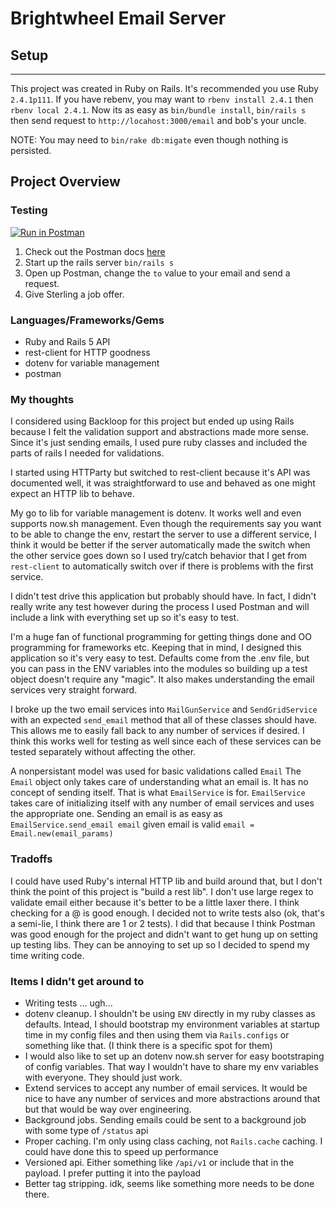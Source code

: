 # Brightwheel Email Server
## Setup
---
This project was created in Ruby on Rails. It's recommended you use Ruby `2.4.1p111`. If you have rebenv, you may want to `rbenv install 2.4.1` then `rbenv local 2.4.1`.
 Now its as easy as `bin/bundle install`, `bin/rails s` then send request to `http://locahost:3000/email` and bob's your uncle.



NOTE: You may need to `bin/rake db:migate` even though nothing is persisted.

## Project Overview
### Testing

[![Run in Postman](https://run.pstmn.io/button.svg)](https://app.getpostman.com/run-collection/fde4694f087d53dcfef6)

1. Check out the Postman docs [here](https://documenter.getpostman.com/view/408774/brightwheelemailserver/6fSZ7NG)
2. Start up the rails server `bin/rails s`
3. Open up Postman, change the `to` value to your email and send a request.
4. Give Sterling a job offer.

### Languages/Frameworks/Gems
* Ruby and Rails 5 API
* rest-client for HTTP goodness
* dotenv for variable management
* postman

### My thoughts

I considered using Backloop for this project but ended up using Rails because I felt the validation support and abstractions made more sense. Since it's just sending emails, I used pure ruby classes and included the parts of rails I needed for validations.

I started using HTTParty but switched to rest-client because it's API was documented well, it was straightforward to use and behaved as one might expect an HTTP lib to behave.

My go to lib for variable management is dotenv. It works well and even supports now.sh management. Even though the requirements say you want to be able to change the env, restart the server to use a different service, I think it would be better if the server automatically made the switch when the other service goes down so I used try/catch behavior that I get from `rest-client` to automatically switch over if there is problems with the first service.

I didn't test drive this application but probably should have. In fact, I didn't really write any test however during the process I used Postman and will include a link with everything set up so it's easy to test.

I'm a huge fan of functional programming for getting things done and OO programming for frameworks etc. Keeping that in mind, I designed this application so it's very easy to test. Defaults come from the .env file, but you can pass in the ENV variables into the modules so building up a test object doesn't require any "magic". It also makes understanding the email services very straight forward.

I broke up the two email services into `MailGunService` and `SendGridService` with an expected `send_email` method that all of these classes should have. This allows me to easily fall back to any number of services if desired. I think this works well for testing as well since each of these services can be tested separately without affecting the other. 

A nonpersistant model was used for basic validations called `Email` The `Email` object only takes care of understanding what an email is. It has no concept of sending itself. That is what `EmailService` is for. `EmailService` takes care of initializing itself with any number of email services and uses the appropriate one. Sending an email is as easy as `EmailService.send_email email` given email is valid `email = Email.new(email_params)`

### Tradoffs

I could have used Ruby's internal HTTP lib and build around that, but I don't think the point of this project is "build a rest lib". I don't use large regex to validate email either because it's better to be a little laxer there. I think checking for a @ is good enough. I decided not to write tests also (ok, that's a semi-lie, I think there are 1 or 2 tests). I did that because I think Postman was good enough for the project and didn't want to get hung up on setting up testing libs. They can be annoying to set up so I decided to spend my time writing code. 

### Items I didn't get around to

* Writing tests ... ugh...
* dotenv cleanup. I shouldn't be using `ENV` directly in my ruby classes as defaults. Intead, I should bootstrap my environment variables at startup time in my config files and then using them via `Rails.configs` or something like that. (I think there is a specific spot for them)
* I would also like to set up an dotenv now.sh server for easy bootstraping of config variables. That way I wouldn't have to share my env variables with everyone. They should just work. 
* Extend services to accept any number of email services. It would be nice to have any number of services and more abstractions around that but that would be way over engineering.
* Background jobs. Sending emails could be sent to a background job with some type of `/status` api
* Proper caching. I'm only using class caching, not `Rails.cache` caching. I could have done this to speed up performance 
* Versioned api. Either something like `/api/v1` or include that in the payload. I prefer putting it into the payload
* Better tag stripping. idk, seems like something more needs to be done there.
